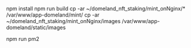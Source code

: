 npm install
npm run build
cp -ar ~/domeland_nft_staking/mint_onNginx/* /var/www/app-domeland/mint/
cp -ar ~/domeland_nft_staking/mint_onNginx/images /var/www/app-domeland/static/images

npm run pm2
